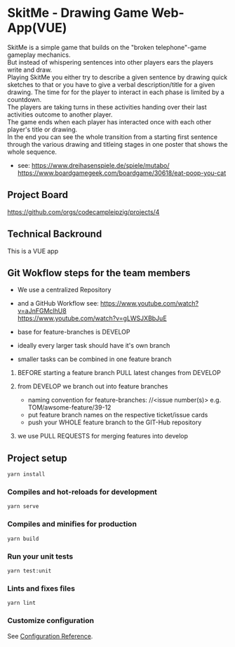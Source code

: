 # SkitMe - Drawing Game Web-App(VUE)

SkitMe is a simple game that builds on the "broken telephone"-game gameplay mechanics.\
But instead of whispering sentences into other players ears the players write and draw.\
Playing SkitMe you either try to describe a given sentence by drawing quick sketches to that or you have to give a verbal description/title for a given drawing. The time for for the player to interact in each phase is limited by a countdown.\
The players are taking turns in these activities handing over their last activities outcome to another player.\
The game ends when each player has interacted once with each other player's title or drawing.\
In the end you can see the whole transition from a starting first sentence through the various drawing and titleing stages in one poster that shows the whole sequence.

- see: https://www.dreihasenspiele.de/spiele/mutabo/ \
   https://www.boardgamegeek.com/boardgame/30618/eat-poop-you-cat

## Project Board

https://github.com/orgs/codecampleipzig/projects/4

## Technical Backround

This is a VUE app

## Git Wokflow steps for the team members

- We use a centralized Repository
- and a GitHub Workflow
  see: https://www.youtube.com/watch?v=aJnFGMclhU8 \
  https://www.youtube.com/watch?v=gLWSJXBbJuE

- base for feature-branches is DEVELOP
- ideally every larger task should have it's own branch
- smaller tasks can be combined in one feature branch

1.  BEFORE starting a feature branch PULL latest changes from DEVELOP
2.  from DEVELOP we branch out into feature branches

    - naming convention for feature-branches: <Team member name>/<feature description>/<issue number(s)>
      e.g. TOM/awsome-feature/39-12
    - put feature branch names on the respective ticket/issue cards
    - push your WHOLE feature branch to the GIT-Hub repository

3.  we use PULL REQUESTS for merging features into develop

## Project setup

```
yarn install
```

### Compiles and hot-reloads for development

```
yarn serve
```

### Compiles and minifies for production

```
yarn build
```

### Run your unit tests

```
yarn test:unit
```

### Lints and fixes files

```
yarn lint
```

### Customize configuration

See [Configuration Reference](https://cli.vuejs.org/config/).
